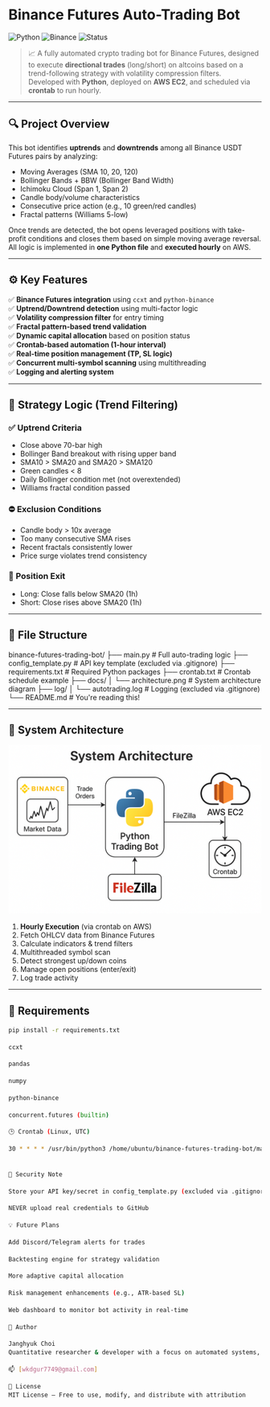 # Binance Futures Auto-Trading Bot

![Python](https://img.shields.io/badge/Language-Python-blue.svg)
![Binance](https://img.shields.io/badge/API-Binance%20Futures-yellow)
![Status](https://img.shields.io/badge/Status-Active-brightgreen)

> 📈 A fully automated crypto trading bot for Binance Futures, designed to execute **directional trades** (long/short) on altcoins based on a trend-following strategy with volatility compression filters.  
> Developed with **Python**, deployed on **AWS EC2**, and scheduled via **crontab** to run hourly.

---

## 🔍 Project Overview

This bot identifies **uptrends** and **downtrends** among all Binance USDT Futures pairs by analyzing:
- Moving Averages (SMA 10, 20, 120)
- Bollinger Bands + BBW (Bollinger Band Width)
- Ichimoku Cloud (Span 1, Span 2)
- Candle body/volume characteristics
- Consecutive price action (e.g., 10 green/red candles)
- Fractal patterns (Williams 5-low)

Once trends are detected, the bot opens leveraged positions with take-profit conditions and closes them based on simple moving average reversal.  
All logic is implemented in **one Python file** and **executed hourly** on AWS.

---

## ⚙️ Key Features

✅ **Binance Futures integration** using `ccxt` and `python-binance`  
✅ **Uptrend/Downtrend detection** using multi-factor logic  
✅ **Volatility compression filter** for entry timing  
✅ **Fractal pattern-based trend validation**  
✅ **Dynamic capital allocation** based on position status  
✅ **Crontab-based automation (1-hour interval)**  
✅ **Real-time position management (TP, SL logic)**  
✅ **Concurrent multi-symbol scanning** using multithreading  
✅ **Logging and alerting system**

---

## 🧠 Strategy Logic (Trend Filtering)

### ✅ Uptrend Criteria
- Close above 70-bar high
- Bollinger Band breakout with rising upper band
- SMA10 > SMA20 and SMA20 > SMA120
- Green candles < 8
- Daily Bollinger condition met (not overextended)
- Williams fractal condition passed

### ⛔ Exclusion Conditions
- Candle body > 10x average
- Too many consecutive SMA rises
- Recent fractals consistently lower
- Price surge violates trend consistency

### 🛑 Position Exit
- Long: Close falls below SMA20 (1h)
- Short: Close rises above SMA20 (1h)

---

## 📁 File Structure

binance-futures-trading-bot/ ├── main.py # Full auto-trading logic ├── config_template.py # API key template (excluded via .gitignore) ├── requirements.txt # Required Python packages ├── crontab.txt # Crontab schedule example ├── docs/ │ └── architecture.png # System architecture diagram ├── log/ │ └── autotrading.log # Logging (excluded via .gitignore) └── README.md # You're reading this!


---

## 📌 System Architecture

![architecture](docs/architecture.png)

1. **Hourly Execution** (via crontab on AWS)
2. Fetch OHLCV data from Binance Futures
3. Calculate indicators & trend filters
4. Multithreaded symbol scan
5. Detect strongest up/down coins
6. Manage open positions (enter/exit)
7. Log trade activity

---

## 🧪 Requirements

```bash
pip install -r requirements.txt

ccxt

pandas

numpy

python-binance

concurrent.futures (builtin)

🕒 Crontab (Linux, UTC)

30 * * * * /usr/bin/python3 /home/ubuntu/binance-futures-trading-bot/main.py >> /home/ubuntu/binance-futures-trading-bot/log/log.txt 2>&1


🔐 Security Note

Store your API key/secret in config_template.py (excluded via .gitignore)

NEVER upload real credentials to GitHub

💡 Future Plans

Add Discord/Telegram alerts for trades

Backtesting engine for strategy validation

More adaptive capital allocation

Risk management enhancements (e.g., ATR-based SL)

Web dashboard to monitor bot activity in real-time

👤 Author

Janghyuk Choi
Quantitative researcher & developer with a focus on automated systems, derivatives trading, and long-term macro strategy.

📫 [wkdgur7749@gmail.com]

📄 License
MIT License – Free to use, modify, and distribute with attribution
